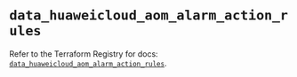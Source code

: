 # `data_huaweicloud_aom_alarm_action_rules`

Refer to the Terraform Registry for docs: [`data_huaweicloud_aom_alarm_action_rules`](https://registry.terraform.io/providers/huaweicloud/huaweicloud/1.71.1/docs/data-sources/aom_alarm_action_rules).
